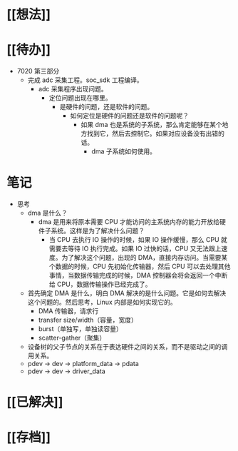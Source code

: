 # [[想法]]

# [[待办]]
- 7020 第三部分
	- 完成 adc 采集工程。soc_sdk 工程编译。
		- adc 采集程序出现问题。
			- 定位问题出现在哪里。
				- 是硬件的问题，还是软件的问题。
					- 如何定位是硬件的问题还是软件的问题呢？
						- 如果 dma 也是系统的子系统，那么肯定能够在某个地方找到它，然后去控制它。如果对应设备没有出错的话。
							- dma 子系统如何使用。
# 笔记
- 思考
	- dma 是什么？
		- dma 是用来将原本需要 CPU 才能访问的主系统内存的能力开放给硬件子系统。这样是为了解决什么问题？
			- 当 CPU 去执行 IO 操作的时候，如果 IO 操作缓慢，那么 CPU 就需要去等待 IO 执行完成。如果 IO 过快的话，CPU 又无法跟上速度。为了解决这个问题，出现的 DMA，直接内存访问。当需要某个数据的时候，CPU 先初始化传输器，然后 CPU 可以去处理其他事情，当数据传输完成的时候，DMA  控制器会将会返回一个中断给 CPU，数据传输操作已经完成了。
	- 首先确定 DMA 是什么，明白 DMA 解决的是什么问题。它是如何去解决这个问题的。然后思考，Linux 内部是如何实现它的。
		- DMA 传输器，请求行
		- transfer size/width（容量，宽度）
		- burst（单独写，单独读容量）
		- scatter-gather（聚集）
	- 设备树的父子节点的关系在于表达硬件之间的关系，而不是驱动之间的调用关系。
	- pdev -> dev -> platform_data -> pdata 
	- pdev -> dev -> driver_data
# [[已解决]]

# [[存档]]